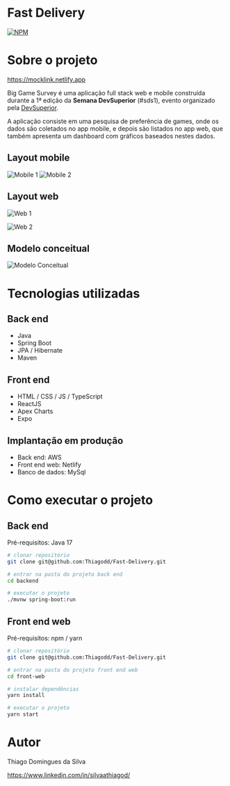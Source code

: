 # Fast Delivery
[![NPM](https://img.shields.io/npm/l/react)](https://github.com/neliocursos/exemplo-readme/blob/main/LICENSE)

# Sobre o projeto

https://mocklink.netlify.app

Big Game Survey é uma aplicação full stack web e mobile construída durante a 1ª edição da **Semana DevSuperior** (#sds1), evento organizado pela [DevSuperior](https://devsuperior.com "Site da DevSuperior").

A aplicação consiste em uma pesquisa de preferência de games, onde os dados são coletados no app mobile, e depois são listados no app web, que também apresenta um dashboard com gráficos baseados nestes dados.

## Layout mobile
![Mobile 1](https://fakeimg.pl/280x480/192841/) ![Mobile 2](https://fakeimg.pl/280x480/192841/)

## Layout web
![Web 1](https://fakeimg.pl/800x500/192841/)

![Web 2](https://fakeimg.pl/800x500/192841/)

## Modelo conceitual
![Modelo Conceitual]()

# Tecnologias utilizadas
## Back end
- Java
- Spring Boot
- JPA / Hibernate
- Maven
## Front end
- HTML / CSS / JS / TypeScript
- ReactJS
- Apex Charts
- Expo
## Implantação em produção
- Back end: AWS
- Front end web: Netlify
- Banco de dados: MySql

# Como executar o projeto

## Back end
Pré-requisitos: Java 17

```bash
# clonar repositório
git clone git@github.com:Thiagodd/Fast-Delivery.git

# entrar na pasta do projeto back end
cd backend

# executar o projeto
./mvnw spring-boot:run
```

## Front end web
Pré-requisitos: npm / yarn

```bash
# clonar repositório
git clone git@github.com:Thiagodd/Fast-Delivery.git

# entrar na pasta do projeto front end web
cd front-web

# instalar dependências
yarn install

# executar o projeto
yarn start
```

# Autor

Thiago Domingues da Silva

https://www.linkedin.com/in/silvaathiagod/